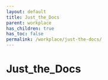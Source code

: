 ```yaml
---
layout: default
title: Just_the_Docs
parent: workplace
has_children: true
has_toc: false
permalink: /workplace/just-the-docs/
---
```


# Just_the_Docs
